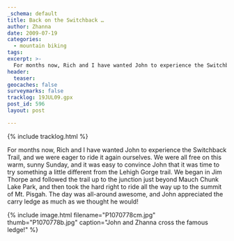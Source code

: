 ```yaml
---
_schema: default
title: Back on the Switchback …
author: Zhanna
date: 2009-07-19
categories:
  - mountain biking
tags:
excerpt: >- 
  For months now, Rich and I have wanted John to experience the Switchback Trail, and we were eager to ride it again ourselves.
header:
  teaser:
geocaches: false
surveymarks: false
tracklog: 19JUL09.gpx
post_id: 596
layout: post            

---
```


{% include tracklog.html %}

For months now, Rich and I have wanted John to experience the Switchback Trail, and we were eager to ride it again ourselves.  We were all free on this warm, sunny Sunday, and it was easy to convince John that it was time to try something a little different from the Lehigh Gorge trail. We began in Jim Thorpe and followed the trail up to the junction just beyond Mauch Chunk Lake Park, and then took the hard right to ride all the way up to the summit of Mt. Pisgah. The day was all-around awesome, and John appreciated the carry ledge as much as we thought he would!

{% include image.html filename="P1070778cm.jpg" thumb="P1070778b.jpg" caption="John and Zhanna cross the famous ledge!" %}


